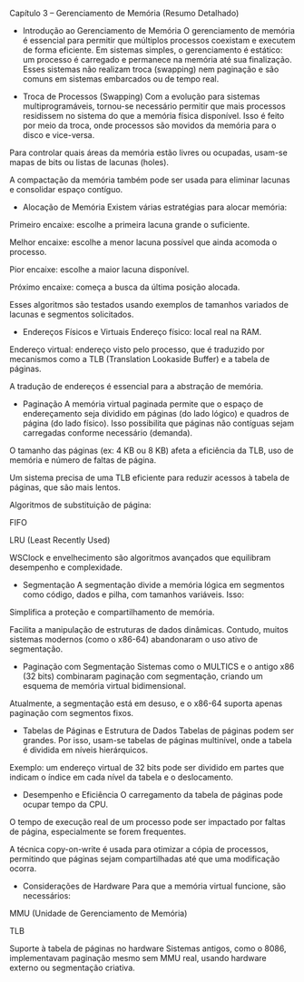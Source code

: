 Capítulo 3 – Gerenciamento de Memória (Resumo Detalhado)
- Introdução ao Gerenciamento de Memória
O gerenciamento de memória é essencial para permitir que múltiplos processos coexistam e executem de forma eficiente. Em sistemas simples, o gerenciamento é estático: um processo é carregado e permanece na memória até sua finalização. Esses sistemas não realizam troca (swapping) nem paginação e são comuns em sistemas embarcados ou de tempo real.

- Troca de Processos (Swapping)
Com a evolução para sistemas multiprogramáveis, tornou-se necessário permitir que mais processos residissem no sistema do que a memória física disponível. Isso é feito por meio da troca, onde processos são movidos da memória para o disco e vice-versa.

Para controlar quais áreas da memória estão livres ou ocupadas, usam-se mapas de bits ou listas de lacunas (holes).

A compactação da memória também pode ser usada para eliminar lacunas e consolidar espaço contíguo.

- Alocação de Memória
Existem várias estratégias para alocar memória:

Primeiro encaixe: escolhe a primeira lacuna grande o suficiente.

Melhor encaixe: escolhe a menor lacuna possível que ainda acomoda o processo.

Pior encaixe: escolhe a maior lacuna disponível.

Próximo encaixe: começa a busca da última posição alocada.

Esses algoritmos são testados usando exemplos de tamanhos variados de lacunas e segmentos solicitados.

- Endereços Físicos e Virtuais
Endereço físico: local real na RAM.

Endereço virtual: endereço visto pelo processo, que é traduzido por mecanismos como a TLB (Translation Lookaside Buffer) e a tabela de páginas.

A tradução de endereços é essencial para a abstração de memória.

- Paginação
A memória virtual paginada permite que o espaço de endereçamento seja dividido em páginas (do lado lógico) e quadros de página (do lado físico). Isso possibilita que páginas não contíguas sejam carregadas conforme necessário (demanda).

O tamanho das páginas (ex: 4 KB ou 8 KB) afeta a eficiência da TLB, uso de memória e número de faltas de página.

Um sistema precisa de uma TLB eficiente para reduzir acessos à tabela de páginas, que são mais lentos.

Algoritmos de substituição de página:

FIFO

LRU (Least Recently Used)

WSClock e envelhecimento são algoritmos avançados que equilibram desempenho e complexidade.

- Segmentação
A segmentação divide a memória lógica em segmentos como código, dados e pilha, com tamanhos variáveis. Isso:

Simplifica a proteção e compartilhamento de memória.

Facilita a manipulação de estruturas de dados dinâmicas. Contudo, muitos sistemas modernos (como o x86-64) abandonaram o uso ativo de segmentação.

- Paginação com Segmentação
Sistemas como o MULTICS e o antigo x86 (32 bits) combinaram paginação com segmentação, criando um esquema de memória virtual bidimensional.

Atualmente, a segmentação está em desuso, e o x86-64 suporta apenas paginação com segmentos fixos.

- Tabelas de Páginas e Estrutura de Dados
Tabelas de páginas podem ser grandes. Por isso, usam-se tabelas de páginas multinível, onde a tabela é dividida em níveis hierárquicos.

Exemplo: um endereço virtual de 32 bits pode ser dividido em partes que indicam o índice em cada nível da tabela e o deslocamento.

- Desempenho e Eficiência
O carregamento da tabela de páginas pode ocupar tempo da CPU.

O tempo de execução real de um processo pode ser impactado por faltas de página, especialmente se forem frequentes.

A técnica copy-on-write é usada para otimizar a cópia de processos, permitindo que páginas sejam compartilhadas até que uma modificação ocorra.

- Considerações de Hardware
Para que a memória virtual funcione, são necessários:

MMU (Unidade de Gerenciamento de Memória)

TLB

Suporte à tabela de páginas no hardware Sistemas antigos, como o 8086, implementavam paginação mesmo sem MMU real, usando hardware externo ou segmentação criativa.
